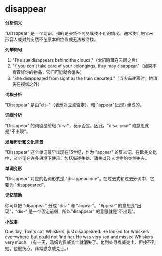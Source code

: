 # disappear

**分析词义**

  

"Disappear" 是一个动词，指的是突然不可见或找不到的情况。通常我们用它来形容人或对的突然不在原本的位置或无法被寻找。

  

**列举例句**

  

1.  "The sun disappears behind the clouds."（太阳隐藏在云层之后）
2.  "If you don't take care of your belongings, they may disappear."（如果不看管好你的物品，它们可能就会消失）
3.  "She disappeared from sight as the train departed."（当火车驶离时，她消失在视线之外）

  

**词根分析**

  

"Disappear" 是由"dis-"（表示对立或否定）、和 "appear"(出现) 组成的。

  

**词缀分析**

  

"Disappear" 的词缀是前缀 "dis-"，表示否定。因此，"disappear" 的意思就是"不出现"。

  

**发展历史和文化背景**

  

"Disappear" 这个单词最早出现在15世纪，作为 "appear" 的反义词。在欧美文化中，这个词在许多语境下使用，包括描述失踪、消失以及人或物的突然失去。

  

**单词变形**

  

"Disappear" 对应的名词形式是 "disappearance"。在过去式和过去分词中，它变为 "disappeared"。

  

**记忆辅助**

  

你可以把 "disappear" 分成 "dis-" 和 "appear"。"Appear" 的意思是"出现"，"dis-" 是一个否定前缀，所以"disappear" 的意思就是"不出现"。

  

**小故事**

  

One day, Tom's cat, Whiskers, just disappeared. He looked for Whiskers everywhere, but could not find her. He was very sad and missed Whiskers very much. （有一天，汤姆的猫威克士就消失了。他到处寻找威克士，但找不到她。他很伤心，非常想念威克士。)
